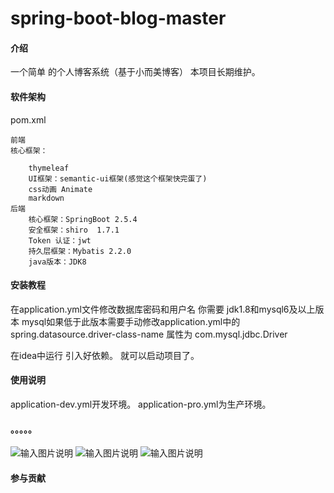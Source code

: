 # spring-boot-blog-master

#### 介绍
一个简单 的个人博客系统（基于小而美博客）
本项目长期维护。

#### 软件架构
pom.xml
    
    前端
    核心框架：

        thymeleaf
        UI框架：semantic-ui框架(感觉这个框架快完蛋了)
        css动画 Animate
        markdown
    后端
        核心框架：SpringBoot 2.5.4
        安全框架：shiro  1.7.1
        Token 认证：jwt
        持久层框架：Mybatis 2.2.0
        java版本：JDK8
#### 安装教程

在application.yml文件修改数据库密码和用户名
你需要 jdk1.8和mysql6及以上版本
mysql如果低于此版本需要手动修改application.yml中的
spring.datasource.driver-class-name 属性为 com.mysql.jdbc.Driver

在idea中运行
引入好依赖。
就可以启动项目了。

#### 使用说明
application-dev.yml开发环境。
application-pro.yml为生产环境。

#### 。。。。。
![输入图片说明](https://images.gitee.com/uploads/images/2021/0913/181019_6f536d41_9428709.png "屏幕截图.png")
![输入图片说明](https://images.gitee.com/uploads/images/2021/0924/101457_a55bc6f2_9428709.png "屏幕截图.png")
![输入图片说明](https://images.gitee.com/uploads/images/2021/0924/101541_1cf3fff7_9428709.png "屏幕截图.png")
#### 参与贡献

